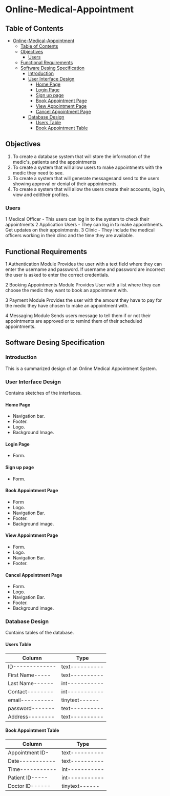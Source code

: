 # Online-Medical-Appointment

## Table of Contents

- [Online-Medical-Appointment](#online-medical-appointment)
  - [Table of Contents](#table-of-contents)
  - [Objectives](#objectives)
    - [Users](#users)
  - [Functional Requirements](#functional-requirements)
  - [Software Desing Specification](#software-desing-specification)
    - [Introduction](#introduction)
    - [User Interface Design](#user-interface-design)
      - [Home Page](#home-page)
      - [Login Page](#login-page)
      - [Sign up page](#sign-up-page)
      - [Book Appointment Page](#book-appointment-page)
      - [View Appointment Page](#view-appointment-page)
      - [Cancel Appointment Page](#cancel-appointment-page)
    - [Database Design](#database-design)
      - [Users Table](#users-table)
      - [Book Appointment Table](#book-appointment-table)

## Objectives

1. To create a database system that will store the information of the medic's, patients and the appointments
1. To create a system that will allow users to make appointments with the medic they need to see.
1. To create a system that will generate messagesand send to the users showing approval or denial of their appointments.
1. To create a system that will allow the users create their accounts, log in, view and edittheir profiles.

### Users

1  Medical Officer - This users can log in to the system to check their appointments
2  Application Users - They can log in to make appointments. Get updates on their appointments.
3  Clinic - They include the medical officers working in their clinc and the time they are available.

## Functional Requirements

1  Authentication Module
  Provides the user with a text field where they can enter the username and password.
  If username and password are incorrect the user is asked to enter the correct credentials.

2  Booking Appointments Module
  Provides User with a list where they can choose the medic they want to book an appointment with.

3   Payment Module
   Provides the user with the amount they have to pay for the medic they have chosen to make an appointment with.

4   Messaging Module
   Sends users message to tell them if or not their appointments are approved or to remind them of their scheduled appointments.

## Software Desing Specification

### Introduction

This is a summarized design of an Online Medical Appointment System.

### User Interface Design

Contains sketches of the interfaces.

#### Home Page

- Navigation bar.
- Footer.
- Logo.
- Background Image.
  
#### Login Page

- Form.

#### Sign up page

- Form.
  
#### Book Appointment Page

- Form
- Logo.
- Navigation Bar.
- Footer.
- Background image.
  
#### View Appointment Page

- Form.
- Logo.
- Navigation Bar.
- Footer.

#### Cancel Appointment Page

- Form.
- Logo.
- Navigation Bar.
- Footer.
- Background image.

### Database Design

Contains tables of the database.

#### Users Table

| Column        | Type         |
|---------------|--------------|
|ID-------------|text----------|
|First Name-----|text----------|
|Last Name------|int-----------|
|Contact--------|int-----------|
|email----------|tinytext------|
|password-------|text----------|
|Address--------|text----------|

#### Book Appointment Table

| Column        | Type         |
|---------------|--------------|
|Appointment ID-|text----------|
|Date-----------|text----------|
|Time-----------|int-----------|
|Patient ID-----|int-----------|
|Doctor ID------|tinytext------|
